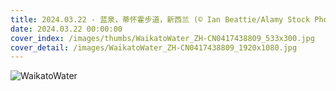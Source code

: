 ```yaml
---
title: 2024.03.22 - 蓝泉，蒂怀霍步道，新西兰 (© Ian Beattie/Alamy Stock Photo)
date: 2024.03.22 00:00:00
cover_index: /images/thumbs/WaikatoWater_ZH-CN0417438809_533x300.jpg
cover_detail: /images/WaikatoWater_ZH-CN0417438809_1920x1080.jpg
---
```


![WaikatoWater](/images/WaikatoWater_ZH-CN0417438809_1920x1080.jpg)
